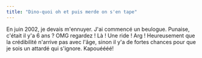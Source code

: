 ```yaml
---
title: "Dino-quoi oh et puis merde on s'en tape"
---
```


En juin 2002, je devais m'ennuyer. J'ai commencé un beulogue. Punaise, c'était
il y'a 6 ans ? OMG regardez ! Là ! Une ride ! Arg ! Heureusement que la
crédibilité n'arrive pas avec l'âge, sinon il y'a de fortes chances pour que
je sois un attardé qui s'ignore. Kapouéééé!

